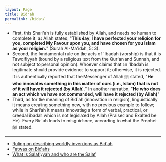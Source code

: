```yaml
---
layout: Page
title: Bid'ah
permalink: /bidah/
---
```


- First, this Shari'ah is fully established by Allah, and needs no human to complete it, as Allah states, "**This day, I have perfected your religion for you, completed My Favour upon you, and have chosen for you Islam as your religion.**" (Surah Al-Ma'idah, 5: 3). 
- Second, the fundamental rule on the acts of 'Ibadah (worship) is that it is Tawqifiyyah (bound by a religious text from the Qur'an and Sunnah, and not subject to personal opinion). Whoever claims that an 'Ibadah is legitimate should provide evidence to support it; otherwise, it is rejected. It is authentically reported that the Messenger of Allah ﷺ stated, "**He who innovates something in this matter of ours (i.e., Islam) that is not of it will have it rejected (by Allah).**" In another narration, "**He who does an act which we have not commanded, will have it rejected (by Allah)**" 
- Third, as for the meaning of Bid`ah (innovation in religion), linguistically it means creating something new, with no previous example to follow; while in Shari'ah it means innovating a form of verbal, practical, or creedal ibadah which is not legislated by Allah (Praised and Exalted be He). Every Bid'ah leads to misguidance, according to what the Prophet ﷺ stated. 

---

- [Ruling on describing worldly inventions as Bid'ah](https://alsalafiyyah.github.io/rule-on-describing-wordly-investions-as-bidah)
- [Fatwas on Bid'ahs](https://alsalafiyyah.github.io/category/bidah/)
- [What is Salafiyyah and who are the Salaf](https://alsalafiyyah.github.io/who-are-the-salaf/)
